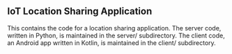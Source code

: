 ## IoT Location Sharing Application

This contains the code for a location sharing application. The server code,
written in Python, is maintained in the server/ subdirectory. The client code,
an Android app written in Kotlin, is maintained in the client/ subdirectory.
